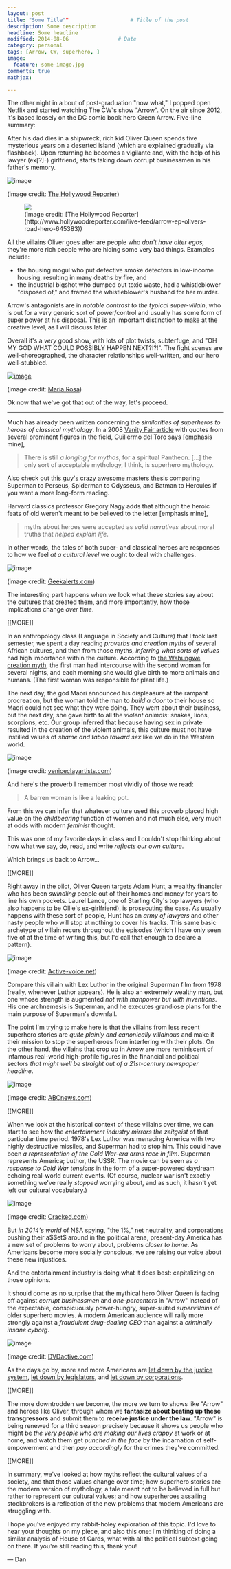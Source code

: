 ```yaml
---
layout: post
title: "Some Title""					# Title of the post
description: Some description	
headline: Some headline				
modified: 2014-08-06				# Date
category: personal
tags: [Arrow, CW, superhero, ]
image: 
  feature: some-image.jpg
comments: true
mathjax:

---
```


The other night in a bout of post-graduation "now what," I popped open Netflix and started watching The CW's show ["Arrow"](http://www.cwtv.com/shows/arrow). On the air since 2012, it's based loosely on the DC comic book hero Green Arrow. Five-line summary:

After his dad dies in a shipwreck, rich kid Oliver Queen spends five mysterious years on a deserted island (which are explained gradually via flashback). Upon returning he becomes a vigilante and, with the help of his lawyer (ex[?]-) girlfriend, starts taking down corrupt businessmen in his father's memory.

<img alt="image" src="https://31.media.tumblr.com/70f473eb015cf5f4c4deee1a938d83e4/tumblr_inline_n5ulwqtrnK1r869bm.jpg" />
<p>(image credit: <a href="http://www.hollywoodreporter.com/sites/default/files/imagecache/thumbnail_570x321/2013/03/arrow_0.jpg">The Hollywood Reporter</a>)</p>

<figure>
	<img src="https://31.media.tumblr.com/70f473eb015cf5f4c4deee1a938d83e4/tumblr_inline_n5ulwqtrnK1r869bm.jpg">
	<figcaption>(image credit: [The Hollywood Reporter](http://www.hollywoodreporter.com/live-feed/arrow-ep-olivers-road-hero-645383))
	</figcaption>
</figure>

All the villains Oliver goes after are people who <em>don't have alter egos,</em> they're more rich people who are hiding some very bad things. Examples include:

+ the housing mogul who put defective smoke detectors in low-income housing, resulting in many deaths by fire, and
+ the industrial bigshot who dumped out toxic waste, had a whistleblower "disposed of," and framed the whistleblower's husband for her murder.

<p>Arrow's antagonists are in <em>notable contrast to the typical super-villain</em>, who is out for a very generic sort of power/control and usually has some form of super power at his disposal. This is an important distinction to make at the creative level, as I will discuss later.</p>
<p>Overall it's a <em>very</em> good show, with lots of plot twists, subterfuge, and "OH MY GOD WHAT COULD POSSIBLY HAPPEN NEXT?!?!". The fight scenes are well-choreographed, the character relationships well-written, and our hero well-stubbled.</p>
<p><a href="http://instagram.com/p/nvVDq3siKD/" title="Srsly though. Let's just take a minute." target="_blank"><img alt="image" src="https://31.media.tumblr.com/18912c4a628278798264563f9b2644bf/tumblr_inline_n5umihSF6D1r869bm.png" /></a></p>
<p>(image credit: <a href="http://mahprudencio.tumblr.com/">Maria Rosa</a>)</p>
<p>Ok now that we've got that out of the way, let's proceed.</p>

---

<p>Much has already been written concerning the <em>similarities of superheros to heroes of classical mythology</em>. In a 2008&nbsp;<a href="http://www.vanityfair.com/online/daily/2008/07/why-america-worships-superheroes" title="Why America Worships Superheroes | Vanity Fair">Vanity Fair article</a>&nbsp;with quotes from several prominent figures in the field,&nbsp;Guillermo del Toro says [emphasis mine],</p>
<blockquote>
<p>There is still <em>a longing for mythos</em>, for a spiritual Pantheon. [...]&nbsp;the only sort of acceptable mythology, I think, is superhero mythology.</p>
</blockquote>
<p>Also check out <a href="http://dspace.uttyler.edu/xmlui/bitstream/handle/10950/73/Latham_Andrew.pdf?sequence=1" title="Comic Books vs. Greek Mythology: the Ultimate Crossover for the Classical Scholar" target="_blank">this guy's crazy awesome masters thesis</a>&nbsp;comparing Superman to Perseus, Spiderman to Odysseus, and Batman to Hercules if you want a more long-form reading.</p>
<p>Harvard classics professor Gregory Nagy adds that although the heroic feats of old weren't meant to be believed to the letter [emphasis mine],</p>
<blockquote>
<p><span>myths about heroes were accepted as <em>valid narratives</em> about moral truths that <em>helped explain life</em>.</span></p>
</blockquote>
<p><span> In other words, the tales of both super- and classical heroes are responses to how we feel <em>at a cultural level</em> we&nbsp;ought to deal with challenges.</span></p>
<p><span><img alt="image" src="https://31.media.tumblr.com/221045a6015fed871ff464b2ebf2cc13/tumblr_inline_n5urw1bjDf1r869bm.jpg" /></span></p>
<p>(image credit: <a href="http://www.geekalerts.com/u/Modern-Myths-II-Shirt.jpg" target="_blank">Geekalerts.com</a>)</p>
<p><span>The interesting part happens when we look what these stories say about the cultures that created them, and more importantly, how those implications change <em>over time</em>.</span></p>
<p><span>[[MORE]]</span></p>
<p>In an anthropology class (Language in Society and Culture) that I took last semester, we spent a day reading <em>proverbs and creation myths</em> of several African cultures, and then from those myths, <em>inferring what sorts of values</em> had high importance within the culture. According to <a href="http://books.google.com/books?id=9I62BcuPxfYC&amp;pg=PA271&amp;lpg=PA271&amp;dq=wahungwe+creation+myth&amp;source=bl&amp;ots=4XKwTnhXfW&amp;sig=nm7hf5Sk1XYkyuOtFQbo_cD2_Rw&amp;hl=es-419&amp;sa=X&amp;ei=DM56U5SrA4yKyAS-iYGgBA&amp;ved=0CD4Q6AEwAQ#v=onepage&amp;q=wahungwe%20creation%20myth&amp;f=false" title="Wahungwe | Creation Myths of the World" target="_blank">the Wahungwe creation myth</a>, the first man had intercourse with the second woman for several nights, and each morning she would give birth to more animals and humans. (The first woman was responsible for plant life.)</p>
<p>The next day, the god Maori announced his displeasure at the rampant procreation, but the woman told the man to <em>build a door</em> to their house so Maori could not see what they were doing. They went about their business, but the next day, she gave birth to all the <em>violent animals</em>: snakes, lions, scorpions, etc.&nbsp;Our group inferred that because having sex in private resulted in the creation of the violent animals, this culture must not have instilled values of<em> shame and taboo toward sex</em> like we do in the Western world.</p>
<p><img alt="image" src="https://31.media.tumblr.com/0cc790108e602a3fd8999280fb2dc8a9/tumblr_inline_n5ut9s9hUd1r869bm.jpg" /></p>
<p>(image credit: <a href="http://books.google.com/books?id=9I62BcuPxfYC&amp;pg=PA271&amp;lpg=PA271&amp;dq=wahungwe+creation+myth&amp;source=bl&amp;ots=4XKwTnhXfW&amp;sig=nm7hf5Sk1XYkyuOtFQbo_cD2_Rw&amp;hl=es-419&amp;sa=X&amp;ei=DM56U5SrA4yKyAS-iYGgBA&amp;ved=0CD4Q6AEwAQ#v=onepage&amp;q=wahungwe%20creation%20myth&amp;f=false" target="_blank">veniceclayartists.com</a>)</p>
<p>And here's the proverb I remember most vividly of those we read:</p>
<blockquote>
<p>A barren woman is like a leaking pot.</p>
</blockquote>
<p>From this we can infer that whatever culture used this proverb placed high value on the <em>childbearing</em> function of women and not much else, very much at odds with modern <em>feminist</em> thought.</p>
<p>This was one of my favorite days in class and I couldn't stop thinking about how&nbsp;what we say, do, read, and write <em>reflects our own culture</em>.</p>
<p>Which brings us back to Arrow...</p>
<p>[[MORE]]</p>
<p>Right away in the pilot, Oliver Queen targets Adam Hunt, a wealthy financier who has been <em>swindling</em> people out of their homes and money for years to line his own pockets. Laurel Lance, one of Starling City's top lawyers (who also happens to be Ollie's ex-girlfriend), is prosecuting the case. As usually happens with these sort of people, Hunt has an <em>army of lawyers</em> and other nasty people who will stop at nothing to cover his tracks. This same basic archetype of villain recurs throughout the episodes (which I have only seen five of at the time of writing this, but I'd call that enough to declare a pattern).</p>
<p><img alt="image" src="https://31.media.tumblr.com/18d5ae8ab47491370d45c96ce2be81bf/tumblr_inline_n5uunp9DWf1r869bm.png" /></p>
<p>(image credit: <a href="http://active-voice.net/jessplummer/wp-content/uploads/2013/09/Arrow101.19.png" target="_blank">Active-voice.net</a>)</p>
<p>Compare this villain with Lex Luthor in the original Superman film from 1978 (really, whenever Luthor appears). He is also an extremely wealthy man, but one whose strength is augmented <em>not with manpower but with inventions.</em> His one archnemesis is Superman, and he executes grandiose plans for the main purpose of Superman's downfall.&nbsp;</p>
<p>The point I'm trying to make here is that the villains from less recent superhero stories are <em>quite plainly and canonically villainous</em> and make it their mission to stop the superheroes from interfering with their plots. On the other hand, the villains that crop up in Arrow are more reminiscent of infamous real-world high-profile figures in the financial and political sectors&nbsp;<em>that</em> <em>might well be straight out of a 21st-century newspaper headline</em>.</p>
<p><img alt="image" src="https://31.media.tumblr.com/a24762a9c0c1a56342471c362f050af6/tumblr_inline_n5uvqwCZfs1r869bm.jpg" /></p>
<p>(image credit: <a href="http://a.abcnews.com/images/Blotter/gty_bernie_madoff_ll_111005_wmain.jpg" target="_blank">ABCnews.com</a>)</p>
<p>[[MORE]]</p>
<p>When we look at the historical context of these villains over time, we can start to see how the <em>entertainment industry mirrors the zeitgeist</em> of that particular time period. 1978's Lex Luthor was menacing America with two highly destructive missiles, and Superman had to stop him. This could have been <em>a representation of the Cold War-era arms race in film</em>. Superman represents America; Luthor, the USSR. The movie can be seen as <em>a response to Cold War tensions</em> in the form of a super-powered daydream echoing real-world current events. (Of course, nuclear war isn't exactly something we've really <em>stopped</em> worrying about, and as such, it hasn't yet left our cultural vocabulary.)</p>
<p><img alt="image" src="https://31.media.tumblr.com/569f505c2ad726cbf6526e5638b7831b/tumblr_inline_n5uved6U1j1r869bm.jpg" /></p>
<p>(image credit: <a href="http://i.crackedcdn.com/phpimages/quickfix/4/9/7/184497.jpg?v=1" target="_blank">Cracked.com</a>)</p>
<p>But <em>in 2014's world</em> of NSA spying, "the 1%," net neutrality, and corporations pushing their a$$et$ around in the political arena, present-day America has a new set of problems to worry about, problems&nbsp;<em>closer to home</em>. As Americans become more socially conscious, we are raising our voice about these new injustices.</p>
<p>And the entertainment industry is doing what it does best: capitalizing on those opinions.</p>
<p>It should come as no surprise that the mythical hero Oliver Queen is facing off against <em>corrupt businessmen </em>and<em> one-percenters</em>&nbsp;in "Arrow" instead of the expectable, conspicuously power-hungry, super-suited <em>supervillains</em> of older superhero movies. A modern American audience will rally more strongly against a <em>fraudulent drug-dealing CEO</em> than against a&nbsp;<em>criminally insane cyborg</em>.</p>
<p><img alt="image" src="https://31.media.tumblr.com/f5ae8418e939211b0fa97d45a7898ef4/tumblr_inline_n5uxhrtl7o1r869bm.jpg" /></p>
<p>(image credit: <a href="http://www.dvdactive.com/images/reviews/screenshot/2005/11/spiderman2_2.jpg" target="_blank">DVDactive.com</a>)</p>
<p>As the days go by, more and more Americans are <a href="http://en.wikipedia.org/wiki/Shooting_of_Trayvon_Martin" target="_blank">let down by the justice system</a>, <a href="http://www.rollingstone.com/politics/news/six-studies-that-show-everything-republicans-believe-is-wrong-20140423?utm_source=policymic&amp;utm_medium=website&amp;utm_campaign=partner" target="_blank">let down by legislators</a>, and <a href="https://www.youtube.com/watch?v=vAcaeLmybCY" target="_blank">let down by corporations</a>.</p>
<p>[[MORE]]</p>
<p></p>
<p>The more downtrodden we become, the more we turn to shows like "Arrow" and heroes like Oliver, through whom we&nbsp;<strong>fantasize about beating up these transgressors</strong>&nbsp;and submit them to&nbsp;<strong>receive justice under the law</strong><em>.<strong>&nbsp;</strong></em>"Arrow" is being renewed for a third season precisely because it shows us people who might be&nbsp;<em>the very people who are making our lives crappy</em> at work or at home, and watch them get <em>punched in the face</em> by the incarnation of self-empowerment and then <em>pay accordingly</em>&nbsp;for the crimes they've committed.</p>
<p></p>
<p>[[MORE]]</p>
<p>In summary, we've looked at how myths reflect the cultural values of a society, and that those values change over time; how superhero stories are the modern version of mythology, a tale meant not to be believed in full but rather to represent our cultural values; and how superheroes assailing stockbrokers is a reflection of the new problems that modern Americans are struggling with.</p>
<p>I hope you've enjoyed my rabbit-holey exploration of this topic. I'd love to hear your thoughts on my piece, and also this one: I'm thinking of doing a similar analysis of House of Cards, what with all the political subtext going on there. If you're still reading this, thank you!</p>
<p></p>
<p>&mdash; Dan</p>